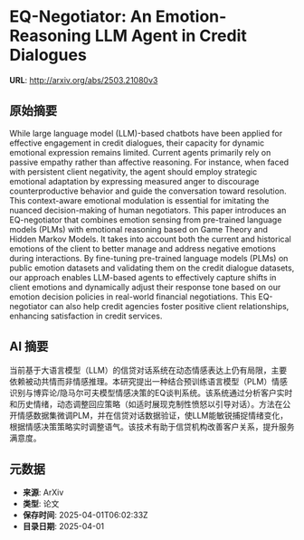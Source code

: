 # EQ-Negotiator: An Emotion-Reasoning LLM Agent in Credit Dialogues

**URL**: http://arxiv.org/abs/2503.21080v3

## 原始摘要

While large language model (LLM)-based chatbots have been applied for
effective engagement in credit dialogues, their capacity for dynamic emotional
expression remains limited. Current agents primarily rely on passive empathy
rather than affective reasoning. For instance, when faced with persistent
client negativity, the agent should employ strategic emotional adaptation by
expressing measured anger to discourage counterproductive behavior and guide
the conversation toward resolution. This context-aware emotional modulation is
essential for imitating the nuanced decision-making of human negotiators. This
paper introduces an EQ-negotiator that combines emotion sensing from
pre-trained language models (PLMs) with emotional reasoning based on Game
Theory and Hidden Markov Models. It takes into account both the current and
historical emotions of the client to better manage and address negative
emotions during interactions. By fine-tuning pre-trained language models (PLMs)
on public emotion datasets and validating them on the credit dialogue datasets,
our approach enables LLM-based agents to effectively capture shifts in client
emotions and dynamically adjust their response tone based on our emotion
decision policies in real-world financial negotiations. This EQ-negotiator can
also help credit agencies foster positive client relationships, enhancing
satisfaction in credit services.


## AI 摘要

当前基于大语言模型（LLM）的信贷对话系统在动态情感表达上仍有局限，主要依赖被动共情而非情感推理。本研究提出一种结合预训练语言模型（PLM）情感识别与博弈论/隐马尔可夫模型情感决策的EQ谈判系统。该系统通过分析客户实时和历史情绪，动态调整回应策略（如适时展现克制性愤怒以引导对话）。方法在公开情感数据集微调PLM，并在信贷对话数据验证，使LLM能敏锐捕捉情绪变化，根据情感决策策略实时调整语气。该技术有助于信贷机构改善客户关系，提升服务满意度。

## 元数据

- **来源**: ArXiv
- **类型**: 论文
- **保存时间**: 2025-04-01T06:02:33Z
- **目录日期**: 2025-04-01
